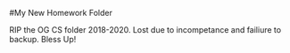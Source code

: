 #My New Homework Folder

RIP the OG CS folder 2018-2020. Lost due to incompetance and failiure to backup. Bless Up! 